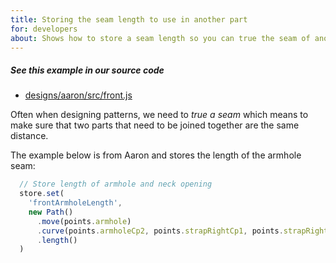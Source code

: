 ```yaml
---
title: Storing the seam length to use in another part
for: developers
about: Shows how to store a seam length so you can true the seam of another part
---
```


<Note>

##### See this example in our source code

- [designs/aaron/src/front.js](https://github.com/freesewing/freesewing/blob/3ca5d0edfe54c7ac20aaf3af2f3544aee72f9b99/designs/aaron/src/front.js#L103)

</Note>

Often when designing patterns, we need to _true a seam_ which means to make sure
that two parts that need to be joined together are the same distance.

The example below is from Aaron and stores the length of the armhole seam:

```js
  // Store length of armhole and neck opening
  store.set(
    'frontArmholeLength',
    new Path()
      .move(points.armhole)
      .curve(points.armholeCp2, points.strapRightCp1, points.strapRight)
      .length()
  )
```
